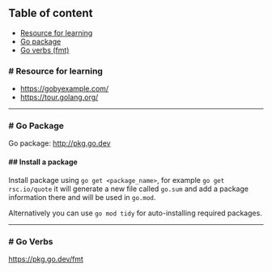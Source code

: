 ## Table of content
- [Resource for learning](https://github.com/nor1c/go-play#-resource-for-learning)
- [Go package](https://github.com/nor1c/go-play#-go-package)
- [Go verbs (fmt)](https://github.com/nor1c/go-play#-go-verbs)

### # Resource for learning
- https://gobyexample.com/
- https://tour.golang.org/

<hr>

### # Go Package

Go package: http://pkg.go.dev

#### ## Install a package
Install package using `go get <package_name>`, for example `go get rsc.io/quote`
it will generate a new file called `go.sum` and add a package information there and will be used in `go.mod`.

Alternatively you can use `go mod tidy` for auto-installing required packages.

<hr>

### # Go Verbs

https://pkg.go.dev/fmt

